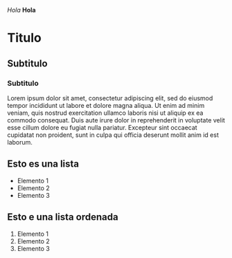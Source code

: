 *Hola*
**Hola**


# Titulo
## Subtitulo
### Subtitulo


Lorem ipsum dolor sit amet, consectetur adipiscing elit, sed do eiusmod tempor incididunt ut labore et dolore magna aliqua. Ut enim ad minim veniam, quis nostrud exercitation ullamco laboris nisi ut aliquip ex ea commodo consequat. Duis aute irure dolor in reprehenderit in voluptate velit esse cillum dolore eu fugiat nulla pariatur. Excepteur sint occaecat cupidatat non proident, sunt in culpa qui officia deserunt mollit anim id est laborum.

## Esto es una lista
- Elemento 1
- Elemento 2
- Elemento 3

## Esto e una lista ordenada
1. Elemento 1
2. Elemento 2
3. Elemento 3
